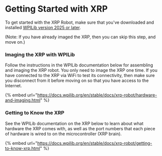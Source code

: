 # Getting Started with XRP

To get started with the XRP Robot, make sure that you've downloaded and installed [WPILib version 2025 or later](../../../getting-started/frc-wpilib.md).

(Note: If you have already imaged the XRP, then you can skip this step, and move on.)

### Imaging the XRP with WPILib

Follow the instructions in the WPILib documentation below for assembling and imaging the XRP robot.  You only need to image the XRP one time.  If you have connected to the XRP via WiFi to test its connectivity, then make sure you disconnect from it before moving on so that you have access to the Internet.

{% embed url="https://docs.wpilib.org/en/stable/docs/xrp-robot/hardware-and-imaging.html" %}

### Getting to Know the XRP

See the WPILib documentation on the XRP below to learn about what hardware the XRP comes with, as well as the port numbers that each piece of hardware is wired to on the microcontroller (XRP brain).

{% embed url="https://docs.wpilib.org/en/stable/docs/xrp-robot/getting-to-know-xrp.html" %}
